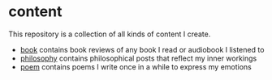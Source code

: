 # content

This repository is a collection of all kinds of content I create.

* [book](book/) contains book reviews of any book I read or audiobook I listened to
* [philosophy](philosophy/) contains philosophical posts that reflect my inner workings
* [poem](poem/) contains poems I write once in a while to express my emotions
